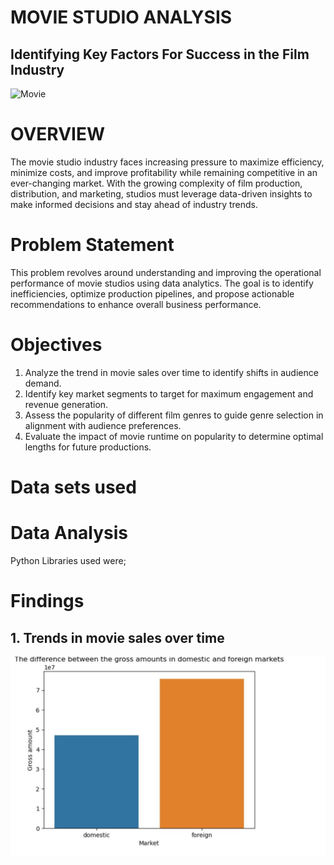 # MOVIE STUDIO ANALYSIS
## Identifying Key Factors For Success in the Film Industry
![Movie](https://i.giphy.com/media/v1.Y2lkPTc5MGI3NjExZ3Uyc3JnemNjNzZzcXc3bTFxejRxM2U5ZWIyNTVtMGJiaG5hdjdpNCZlcD12MV9pbnRlcm5hbF9naWZfYnlfaWQmY3Q9Zw/4ecgWrXhtlmhmlxmvK/giphy.gif)

# OVERVIEW
The movie studio industry faces increasing pressure to maximize efficiency, minimize costs, and improve profitability while remaining competitive in an ever-changing market. With the growing complexity of film production, distribution, and marketing, studios must leverage data-driven insights to make informed decisions and stay ahead of industry trends.

# Problem Statement
This problem revolves around understanding and improving the operational performance of movie studios using data analytics. The goal is to identify inefficiencies, optimize production pipelines, and propose actionable recommendations to enhance overall business performance.
# Objectives
1. Analyze the trend in movie sales over time to identify shifts in audience demand.
2. Identify key market segments to target for maximum engagement and revenue generation.
3. Assess the popularity of different film genres to guide genre selection in alignment with audience preferences.
4. Evaluate the impact of movie runtime on popularity to determine optimal lengths for future productions.
# Data sets used


# Data Analysis
Python Libraries used were; 

# Findings
## 1. Trends in movie sales over time

![Gross_by_market](Images/Gross_by_market.jpg)

